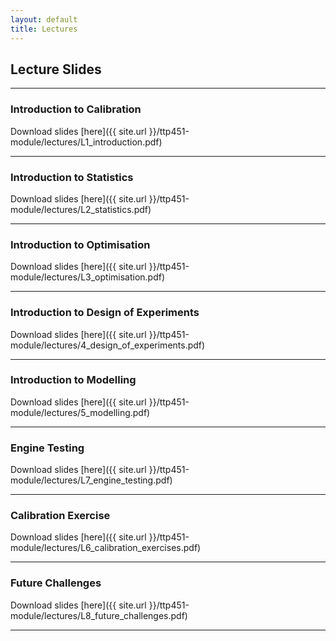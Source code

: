 ```yaml
---
layout: default
title: Lectures
---
```


## Lecture Slides

---

### Introduction to Calibration

Download slides [here]({{ site.url }}/ttp451-module/lectures/L1_introduction.pdf)

---

### Introduction to Statistics

Download slides [here]({{ site.url }}/ttp451-module/lectures/L2_statistics.pdf)

---

### Introduction to Optimisation

Download slides [here]({{ site.url }}/ttp451-module/lectures/L3_optimisation.pdf)

---

### Introduction to Design of Experiments

Download slides [here]({{ site.url }}/ttp451-module/lectures/4_design_of_experiments.pdf)

---

### Introduction to Modelling

Download slides [here]({{ site.url }}/ttp451-module/lectures/5_modelling.pdf)

---

### Engine Testing

Download slides [here]({{ site.url }}/ttp451-module/lectures/L7_engine_testing.pdf)

---

### Calibration Exercise

Download slides [here]({{ site.url }}/ttp451-module/lectures/L6_calibration_exercises.pdf)

---

### Future Challenges

Download slides [here]({{ site.url }}/ttp451-module/lectures/L8_future_challenges.pdf)

---
